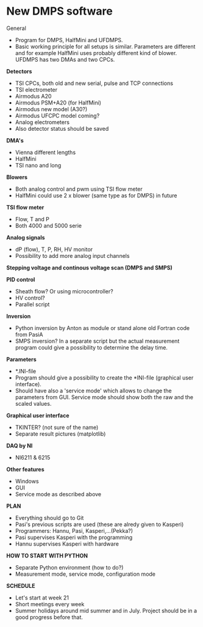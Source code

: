 # New DMPS software

General
- Program for DMPS, HalfMini and UFDMPS. 
- Basic working principle for all setups is similar. Parameters are different and for example HalfMini uses probably different kind of blower. UFDMPS has two DMAs and two CPCs.

**Detectors**
- TSI CPCs, both old and new serial, pulse and TCP connections
- TSI electrometer
- Airmodus A20
- Airmodus PSM+A20 (for HalfMini)
- Airmodus new model (A30?)
- Airmodus UFCPC model coming?
- Analog electrometers
- Also detector status should be saved

**DMA's**
- Vienna different lengths
- HalfMini
- TSI nano and long

**Blowers**
- Both analog control and pwm using TSI flow meter
- HalfMini could use 2 x blower (same type as for DMPS) in future

**TSI flow meter**
- Flow, T and P
- Both 4000 and 5000 serie

**Analog signals**
- dP (flow), T, P, RH, HV monitor
- Possibility to add more analog input channels

**Stepping voltage and continous voltage scan (DMPS and SMPS)**

**PID control**
- Sheath flow? Or using microcontroller?
- HV control?
- Parallel script

**Inversion**
- Python inversion by Anton as module or stand alone old Fortran code from PasiA
- SMPS inversion? In a separate script but the actual measurement program could give a possibility to determine the delay time. 

**Parameters**
- *.INI-file
- Program should give a possibility to create the *INI-file (graphical user interface).
- Should have also a 'service mode' which allows to change the parameters from GUI. Service mode should show both the raw and the scaled values.

**Graphical user interface**
- TKINTER? (not sure of the name)
- Separate result pictures (matplotlib)

**DAQ by NI**
- NI6211 & 6215

**Other features**
- Windows
- GUI
- Service mode as described above

**PLAN**
- Everything should go to Git
- Pasi's previous scripts are used (these are alredy given to Kasperi)
- Programmers: Hannu, Pasi, Kasperi,...(Pekka?)
- Pasi supervises Kasperi with the programming
- Hannu supervises Kasperi with hardware

**HOW TO START WITH PYTHON**
- Separate Python environment (how to do?)
- Measurement mode, service mode, configuration mode

**SCHEDULE**
- Let's start at week 21
- Short meetings every week 
- Summer holidays around mid summer and in July. Project should be in a good progress before that.




